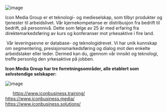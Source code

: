 ![image](https://user-images.githubusercontent.com/54305689/194561274-37883623-4ea6-424b-aae3-be304a5229f2.png)

Icon Media Group er et teknologi- og medieselskap, som tilbyr produkter og tjenester til arbeidslivet. Vår kjernekompetanse er distribusjon fra bedrift til bedrift, på personnivå. Dette som følge av 25 år med erfaring fra direktemarkedsføring av kurs og konferanser mot yrkesaktive i fire land. 

‍
Vår leveringsevne er database- og teknologidrevet. Vi har unik kunnskap om segmentering, presisjonsmarkedsføring og dialog mot den enkelte arbeidstaker eller leder. Dermed kan du, gjennom vår innsikt og teknologi, treffe personlig den yrkesaktive på jobben.
‍

<b>Icon Media Group har tre forretningsområder, alle etablert som selvstendige selskaper:</b>

![image](https://user-images.githubusercontent.com/54305689/194513133-4fe30dd0-84b2-4cca-bc56-e3032c58822a.png)

&nbsp; &nbsp; &nbsp; 
https://www.iconbusiness.training/ &nbsp; &nbsp; &nbsp; &nbsp; &nbsp;  &nbsp; &nbsp; &nbsp; &nbsp;
https://www.iconbusiness.media/ &nbsp; &nbsp; &nbsp; &nbsp; &nbsp; &nbsp; &nbsp; &nbsp; &nbsp; 
https://www.iconbusiness.solutions/
